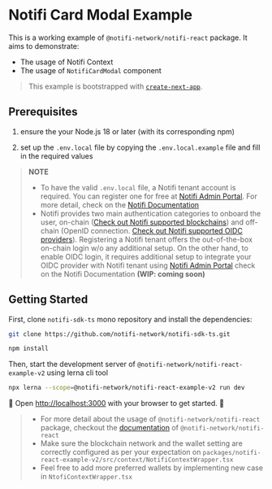 # Notifi Card Modal Example

This is a working example of `@notifi-network/notifi-react` package. It aims to demonstrate:

- The usage of Notifi Context
- The usage of `NotifiCardModal` component

> This example is bootstrapped with [`create-next-app`](https://github.com/vercel/next.js/tree/canary/packages/create-next-app).

## Prerequisites

1. ensure the your Node.js 18 or later (with its corresponding npm)

2. set up the `.env.local` file by copying the `.env.local.example` file and fill in the required values

> **NOTE**
>
> - To have the valid `.env.local` file, a Notifi tenant account is required. You can register one for free at [Notifi Admin Portal](https://admin.notifi.network). For more detail, check on the [Notifi Documentation](https://docs.notifi.network/docs/getting-started)
> - Notifi provides two main authentication categories to onboard the user, on-chain ([Check out Notifi supported blockchains](https://graphdoc.io/preview/enum/WalletBlockchain?endpoint=https://api.dev.notifi.network/gql/)) and off-chain (OpenID connection. [Check out Notifi supported OIDC providers](https://graphdoc.io/preview/enum/OidcProvider?endpoint=https://api.dev.notifi.network/gql/)). Registering a Notifi tenant offers the out-of-the-box on-chain login w/o any additional setup. On the other hand, to enable OIDC login, it requires additional setup to integrate your OIDC provider with Notifi tenant using [Notifi Admin Portal](https://admin.notifi.network/) check on the Notifi Documentation **(WIP: coming soon)**

## Getting Started

First, clone `notifi-sdk-ts` mono repository and install the dependencies:

```bash
git clone https://github.com/notifi-network/notifi-sdk-ts.git

npm install

```

Then, start the development server of `@notifi-network/notifi-react-example-v2` using lerna cli tool

```bash
npx lerna --scope=@notifi-network/notifi-react-example-v2 run dev
```

🚀 Open [http://localhost:3000](http://localhost:3000) with your browser to get started. 🚀

> - For more detail about the usage of `@notifi-network/notifi-react` package, checkout the [documentation](https://github.com/notifi-network/notifi-sdk-ts/tree/main/packages/notifi-react) of `@notifi-network/notifi-react`
> - Make sure the blockchain network and the wallet setting are correctly configured as per your expectation on `packages/notifi-react-example-v2/src/context/NotifiContextWrapper.tsx`
> - Feel free to add more preferred wallets by implementing new case in `NtofiContextWrapper.tsx`
